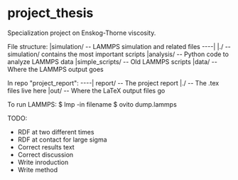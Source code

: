 # project_thesis

Specialization project on Enskog-Thorne viscosity.

File structure:
|simulation/            -- LAMMPS simulation and related files
----|
    |./                 -- simulation/ contains the most important scripts
    |analysis/          -- Python code to analyze LAMMPS data
    |simple_scripts/    -- Old LAMMPS scripts
    |data/              -- Where the LAMMPS output goes

In repo "project_report":
----|
    report/                 -- The project report
        |./                 -- The .tex files live here
        |out/               -- Where the LaTeX output files go


To run LAMMPS:
$ lmp -in filename
$ ovito dump.lammps

TODO:
- RDF at two different times
- RDF at contact for large sigma
- Correct results text
- Correct discussion
- Write inroduction
- Write method
